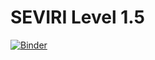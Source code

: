 # SEVIRI Level 1.5

[![Binder](https://mybinder.org/badge_logo.svg)](https://mybinder.org/v2/gh/Environmental-DS-Book/wildfires-exploration-fires_seviri.git/HEAD?labpath=wildfires-sensors-fires_seviri.ipynb)
